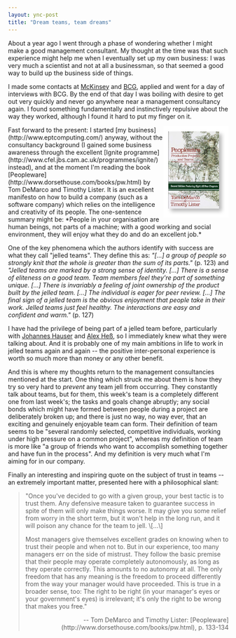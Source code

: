 ```yaml
---
layout: ync-post
title: "Dream teams, team dreams"
---
```


About a year ago I went through a phase of wondering whether I might make a good management
consultant. My thought at the time was that such experience might help me when I eventually set up
my own business: I was very much a scientist and not at all a businessman, so that seemed a good way
to build up the business side of things.

I made some contacts at
[McKinsey](http://www.mckinsey.com/) and
[BCG](http://www.bcg.com/), applied and went for a day of interviews with BCG. By the end of that
day I was boiling with desire to get out very quickly and never go anywhere near a management
consultancy again. I found something fundamentally and instinctively repulsive about the way they
worked, although I found it hard to put my finger on
it.

<p><img src="/static/2007/11/peopleware.jpg" alt="Book cover of “Peopleware”" align="right"
/>Fast forward to the present: I started
[my business](http://www.eptcomputing.com/) anyway, without the consultancy background (I gained
some business awareness through the excellent
[Ignite programme](http://www.cfel.jbs.cam.ac.uk/programmes/ignite/) instead), and at the moment I'm
reading the book
[Peopleware](http://www.dorsethouse.com/books/pw.html) by Tom DeMarco and Timothy Lister. It is an
excellent manifesto on how to build a company (such as a software company) which relies on the
intelligence and creativity of its people. The one-sentence summary might be: *People in your
organisation are human beings, not parts of a machine; with a good working and social environment,
they will enjoy what they do and do an excellent job.*</p>

One of the key phenomena which the authors
identify with success are what they call "jelled teams". They define this as: *"\[...\] a group of
people so strongly knit that the whole is greater than the sum of its parts."* (p. 123) and *"Jelled
teams are marked by a strong sense of identity. \[...\] There is a sense of eliteness on a good
team. Team members feel they're part of something unique. \[...\] There is invariably a feeling of
joint ownership of the product built by the jelled team. \[...\] The individual is eager for peer
review. \[...\] The final sign of a jelled team is the obvious enjoyment that people take in their
work. Jelled teams just feel healthy. The interactions are easy and confident and warm."* (p.
127)

I have had the privilege of being part of a jelled team before, particularly with
[Johannes Hauser](http://www.jhauser.de/) and
[Alex Heß](http://www.alexanderhess.com/), so I immediately knew what they were talking about. And
it is probably one of my main ambitions in life to work in jelled teams again and again -- the
positive inter-personal experience is worth so much more than money or any other benefit.

And this
is where my thoughts return to the management consultancies mentioned at the start. One thing which
struck me about them is how they try so very hard to *prevent* any team jell from occurring. They
constantly talk about teams, but for them, this week's team is a completely different one from last
week's; the tasks and goals change abruptly; any social bonds which might have formed between people
during a project are deliberately broken up; and there is just no way, no way ever, that an exciting
and genuinely enjoyable team can form. Their definition of team seems to be "several randomly
selected, competitive individuals, working under high pressure on a common project", whereas my
definition of team is more like "a group of friends who want to accomplish something together and
have fun in the process". And my definition is very much what I'm aiming for in our
company.

Finally an interesting and inspiring quote on the subject of trust in teams -- an
extremely important matter, presented here with a philosophical slant:

<blockquote><p>"Once you've decided to go with a given group, your best tactic is to trust them.
Any defensive measure taken to guarantee success in spite of them will only make things worse. It
may give you some relief from worry in the short term, but it won't help in the long run, and it
will poison any chance for the team to jell. \[...\]</p>

<p>Most managers give themselves excellent grades
on knowing when to trust their people and when not to. But in our experience, too many managers err
on the side of mistrust. They follow the basic premise that their people may operate completely
autonomously, as long as they operate correctly. This amounts to no autonomy at all. The only
freedom that has any meaning is the freedom to proceed differently from the way your manager would
have proceeded. This is true in a broader sense, too: The right to be right (in your manager's eyes
or your government's eyes) is irrelevant; it's only the right to be wrong that makes you
free."</p>
<p align="right">-- Tom DeMarco and Timothy Lister:
[Peopleware](http://www.dorsethouse.com/books/pw.html), p. 133-134</p>
</blockquote>
